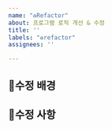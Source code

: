 ```yaml
---
name: "♻Refactor"
about: 프로그램 로직 개선 & 수정
title: ''
labels: "♻refactor"
assignees: ''

---
```

📌수정 배경
-

📌수정 사항
- 